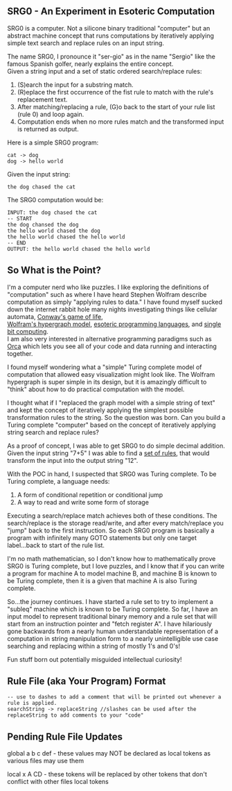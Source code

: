 ## SRG0 - An Experiment in Esoteric Computation

SRG0 is a computer. Not a silicone binary traditional "computer" but an abstract machine concept
that runs computations by iteratively applying simple text search and replace rules on an input string.  

The name SRG0, I pronounce it "ser-gio" as in the name "Sergio" like the famous Spanish golfer, nearly explains the entire concept.  
Given a string input and a set of static ordered search/replace rules:
1. (S)earch the input for a substring match.
2. (R)eplace the first occurrence of the fist rule to match with the rule's replacement text. 
3. After matching/replacing a rule, (G)o back to the start of your rule list (rule 0) and loop again.
4. Computation ends when no more rules match and the transformed input is returned as output.

Here is a simple SRG0 program:

```
cat -> dog
dog -> hello world
```

Given the input string: 
```
the dog chased the cat
```

The SRG0 computation would be:

```
INPUT: the dog chased the cat 
-- START
the dog chansed the dog
the hello world chased the dog
the hello world chased the hello world
-- END
OUTPUT: the hello world chased the hello world
```

## So What is the Point?

I'm a computer nerd who like puzzles. I like exploring the definitions of "computation" such as where I have heard
Stephen Wolfram describe computation as simply "applying rules to data."  I have found myself sucked down the internet
rabbit hole many nights investigating things like cellular automata, 
[Conway's game of life](https://en.wikipedia.org/wiki/Conway%27s_Game_of_Life),  
[Wolfram's hypergraph model](https://writings.stephenwolfram.com/2020/04/finally-we-may-have-a-path-to-the-fundamental-theory-of-physics-and-its-beautiful), 
[esoteric programming languages](https://esolangs.org/), 
and [single bit computing](https://en.wikipedia.org/wiki/1-bit_computing).  
I am also very interested in alternative programming paradigms such as [Orca](https://github.com/hundredrabbits/Orca) 
which lets you see all of your code and data running and interacting together.

I found myself wondering what a "simple" Turing complete model of computation that allowed easy visualization might look like.
The Wolfram hypergraph is super simple in its design, but it is amazingly difficult to "think" about how to do practical computation
with the model.  

I thought what if I "replaced the graph model with a simple string of text" and kept the concept of
iteratively applying the simplest possible transformation rules to the string.  So the question was born.  Can you build
a Turing complete "computer" based on the concept of iteratively applying string search and replace rules?

As a proof of concept, I was able to get SRG0 to do simple decimal addition. Given the input string "7+5" I was able 
to find a [set of rules](https://github.com/wellsb1/SRG0/blob/main/src/test/resources/com/github/wellsb1/srg0/addition.rules), 
that would transform the input into the output string "12".

With the POC in hand, I suspected that SRG0 was Turing complete.  To be Turing complete, a language needs:
1. A form of conditional repetition or conditional jump
2. A way to read and write some form of storage

Executing a search/replace match achieves both of these conditions. The search/replace is the storage read/write, and
after every match/replace you "jump" back to the first instruction.  So each SRG0 program is basically a program with
infinitely many GOTO statements but only one target label...back to start of the rule list.

I'm no math mathematician, so I don't know how to mathematically prove SRG0 is Turing complete, 
but I love puzzles, and I know that if you can write a program for machine A to model machine B, and machine B
is known to be Turing complete, then it is a given that machine A is also Turing complete.

So...the journey continues.  I have started a rule set to try to implement a "subleq" machine which is known to be 
Turing complete.  So far, I have an input model to represent traditional binary memory and a rule set that will
start from an instruction pointer and "fetch register A".  I have hilariously gone backwards from a nearly human
understandable representation of a computation in string manipulation form to a nearly unintelligible use case searching
and replacing within a string of mostly 1's and 0's!

Fun stuff born out potentially misguided intellectual curiosity!



## Rule File (aka Your Program) Format
```
-- use to dashes to add a comment that will be printed out whenever a rule is applied.
searchString -> replaceString //slashes can be used after the replaceString to add comments to your "code"
```



## Pending Rule File Updates

global a b c def - these values may NOT be declared as local tokens as various files may use them

local x A CD     - these tokens will be replaced by other tokens that don't conflict with other files local tokens